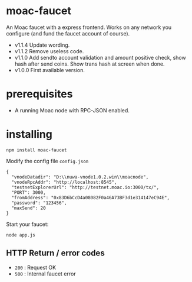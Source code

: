 # moac-faucet

An Moac faucet with a express frontend. Works on any network you configure (and fund the faucet account of course).

* v1.1.4 Update wording.
* v1.1.2 Remove useless code.
* v1.1.0 Add sendto account validation and amount positive check, show hash after send coins.
  Show trans hash at screen when done.
* v1.0.0 First available version.

# prerequisites

- A running Moac node with RPC-JSON enabled.

# installing

```
npm install moac-faucet
```

Modify the config file ```config.json```

```
{
  "vnodeDatadir": "D:\\nuwa-vnode1.0.2.win\\moacnode",
  "vnodeRpcAddr": "http://localhost:8545",
  "testnetExplorerUrl": "http://testnet.moac.io:3000/tx/",
  "PORT": 3000,
  "fromAddress": "0x83D6bCcD4a08082F0a46A73BF3d1e314147eC94E",
  "password": "123456",
  "maxSend": 20
}
```

Start your faucet:

```
node app.js
```

## HTTP Return / error codes

* ```200``` : Request OK
* ```500``` : Internal faucet error











